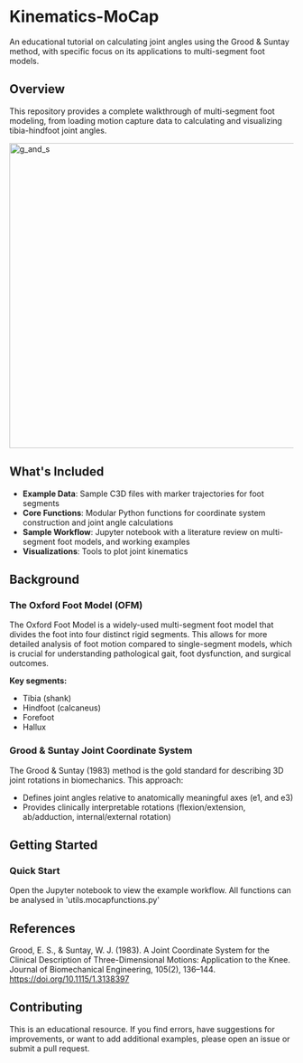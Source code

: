 # Kinematics-MoCap

An educational tutorial on calculating joint angles using the Grood & Suntay method, with specific focus on its applications to multi-segment foot models.

## Overview

This repository provides a complete walkthrough of multi-segment foot modeling, from loading motion capture data to calculating and visualizing tibia-hindfoot joint angles. 

<img width="540" height="540" alt="g_and_s" src="https://github.com/user-attachments/assets/3f8d17bc-3f18-4a81-847c-083d0bd6a8ee" />

## What's Included

- **Example Data**: Sample C3D files with marker trajectories for foot segments
- **Core Functions**: Modular Python functions for coordinate system construction and joint angle calculations
- **Sample Workflow**: Jupyter notebook with a literature review on multi-segment foot models, and working examples
- **Visualizations**: Tools to plot joint kinematics

## Background

### The Oxford Foot Model (OFM)

The Oxford Foot Model is a widely-used multi-segment foot model that divides the foot into four distinct rigid segments. This allows for more detailed analysis of foot motion compared to single-segment models, which is crucial for understanding pathological gait, foot dysfunction, and surgical outcomes.

**Key segments:**
- Tibia (shank)
- Hindfoot (calcaneus)
- Forefoot
- Hallux

### Grood & Suntay Joint Coordinate System

The Grood & Suntay (1983) method is the gold standard for describing 3D joint rotations in biomechanics. This approach:
- Defines joint angles relative to anatomically meaningful axes (e1, and e3)
- Provides clinically interpretable rotations (flexion/extension, ab/adduction, internal/external rotation)

## Getting Started

### Quick Start

Open the Jupyter notebook to view the example workflow. All functions can be analysed in 'utils.mocapfunctions.py'

## References

Grood, E. S., & Suntay, W. J. (1983). A Joint Coordinate System for the Clinical Description of Three-Dimensional Motions: Application to the Knee. Journal of Biomechanical Engineering, 105(2), 136–144. https://doi.org/10.1115/1.3138397

## Contributing

This is an educational resource. If you find errors, have suggestions for improvements, or want to add additional examples, please open an issue or submit a pull request.


